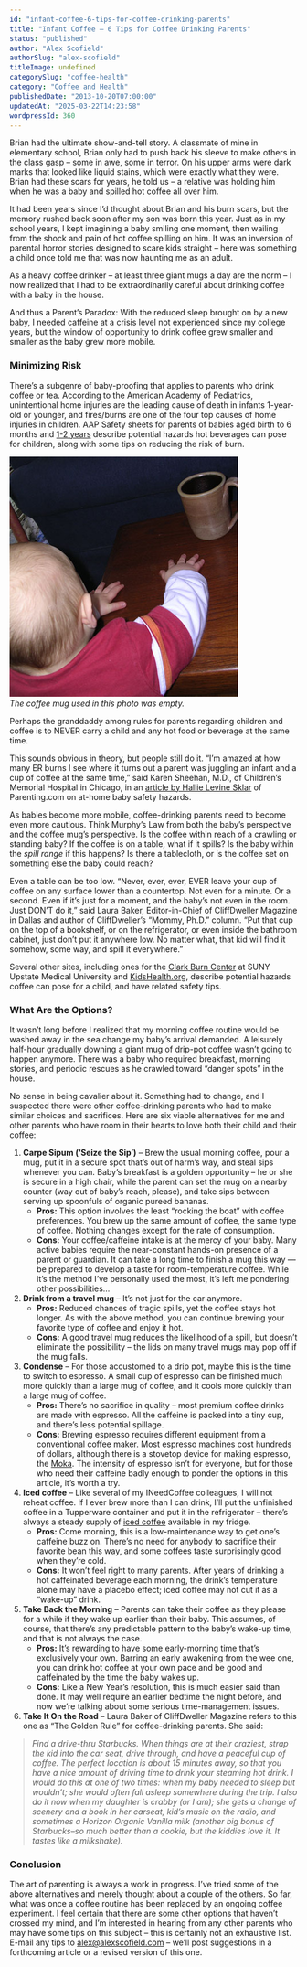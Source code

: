 ```yaml
---
id: "infant-coffee-6-tips-for-coffee-drinking-parents"
title: "Infant Coffee – 6 Tips for Coffee Drinking Parents"
status: "published"
author: "Alex Scofield"
authorSlug: "alex-scofield"
titleImage: undefined
categorySlug: "coffee-health"
category: "Coffee and Health"
publishedDate: "2013-10-20T07:00:00"
updatedAt: "2025-03-22T14:23:58"
wordpressId: 360
---
```


Brian had the ultimate show-and-tell story. A classmate of mine in elementary school, Brian only had to push back his sleeve to make others in the class gasp – some in awe, some in terror. On his upper arms were dark marks that looked like liquid stains, which were exactly what they were. Brian had these scars for years, he told us – a relative was holding him when he was a baby and spilled hot coffee all over him.

It had been years since I’d thought about Brian and his burn scars, but the memory rushed back soon after my son was born this year. Just as in my school years, I kept imagining a baby smiling one moment, then wailing from the shock and pain of hot coffee spilling on him. It was an inversion of parental horror stories designed to scare kids straight – here was something a child once told me that was now haunting me as an adult.

As a heavy coffee drinker – at least three giant mugs a day are the norm – I now realized that I had to be extraordinarily careful about drinking coffee with a baby in the house.

And thus a Parent’s Paradox: With the reduced sleep brought on by a new baby, I needed caffeine at a crisis level not experienced since my college years, but the window of opportunity to drink coffee grew smaller and smaller as the baby grew more mobile.

### Minimizing Risk

There’s a subgenre of baby-proofing that applies to parents who drink coffee or tea. According to the American Academy of Pediatrics, unintentional home injuries are the leading cause of death in infants 1-year-old or younger, and fires/burns are one of the four top causes of home injuries in children. AAP Safety sheets for parents of babies aged birth to 6 months and [1-2 years](https://www.healthychildren.org/English/ages-stages/toddler/Pages/Safety-for-Your-Child-1-to-2-Years.aspx) describe potential hazards hot beverages can pose for children, along with some tips on reducing the risk of burn.

![baby reaching for coffee mug](coffee-baby-mug.jpg)  
*The coffee mug used in this photo was empty.*

Perhaps the granddaddy among rules for parents regarding children and coffee is to NEVER carry a child and any hot food or beverage at the same time.

This sounds obvious in theory, but people still do it. “I’m amazed at how many ER burns I see where it turns out a parent was juggling an infant and a cup of coffee at the same time,” said Karen Sheehan, M.D., of Children’s Memorial Hospital in Chicago, in an [article by Hallie Levine Sklar](https://web.archive.org/web/20180118072726/http://www.cnn.com:80/2007/HEALTH/family/11/13/par.baby.safe/index.html) of Parenting.com on at-home baby safety hazards.

As babies become more mobile, coffee-drinking parents need to become even more cautious. Think Murphy’s Law from both the baby’s perspective and the coffee mug’s perspective. Is the coffee within reach of a crawling or standing baby? If the coffee is on a table, what if it spills? Is the baby within the *spill range* if this happens? Is there a tablecloth, or is the coffee set on something else the baby could reach?

Even a table can be too low. “Never, ever, ever, EVER leave your cup of coffee on any surface lower than a countertop. Not even for a minute. Or a second. Even if it’s just for a moment, and the baby’s not even in the room. Just DON’T do it,” said Laura Baker, Editor-in-Chief of CliffDweller Magazine in Dallas and author of CliffDweller’s “Mommy, Ph.D.” column. “Put that cup on the top of a bookshelf, or on the refrigerator, or even inside the bathroom cabinet, just don’t put it anywhere low. No matter what, that kid will find it somehow, some way, and spill it everywhere.”

Several other sites, including ones for the [Clark Burn Center](https://web.archive.org/web/20170902122738/http://www.upstate.edu/surgery/healthcare/burncenter/checklist.php) at SUNY Upstate Medical University and [KidsHealth.org](https://kidshealth.org/en/parents/safety-burns.html), describe potential hazards coffee can pose for a child, and have related safety tips.

### What Are the Options?

It wasn’t long before I realized that my morning coffee routine would be washed away in the sea change my baby’s arrival demanded. A leisurely half-hour gradually downing a giant mug of drip-pot coffee wasn’t going to happen anymore. There was a baby who required breakfast, morning stories, and periodic rescues as he crawled toward “danger spots” in the house.

No sense in being cavalier about it. Something had to change, and I suspected there were other coffee-drinking parents who had to make similar choices and sacrifices. Here are six viable alternatives for me and other parents who have room in their hearts to love both their child and their coffee:

1.  **Carpe Sipum (‘Seize the Sip’)** – Brew the usual morning coffee, pour a mug, put it in a secure spot that’s out of harm’s way, and steal sips whenever you can. Baby’s breakfast is a golden opportunity – he or she is secure in a high chair, while the parent can set the mug on a nearby counter (way out of baby’s reach, please), and take sips between serving up spoonfuls of organic pureed bananas.
    -   **Pros:** This option involves the least “rocking the boat” with coffee preferences. You brew up the same amount of coffee, the same type of coffee. Nothing changes except for the rate of consumption.
    -   **Cons:** Your coffee/caffeine intake is at the mercy of your baby. Many active babies require the near-constant hands-on presence of a parent or guardian. It can take a long time to finish a mug this way — be prepared to develop a taste for room-temperature coffee. While it’s the method I’ve personally used the most, it’s left me pondering other possibilities…
2.  **Drink from a travel mug** – It’s not just for the car anymore.
    -   **Pros:** Reduced chances of tragic spills, yet the coffee stays hot longer. As with the above method, you can continue brewing your favorite type of coffee and enjoy it hot.
    -   **Cons:** A good travel mug reduces the likelihood of a spill, but doesn’t eliminate the possibility – the lids on many travel mugs may pop off if the mug falls.
3.  **Condense** – For those accustomed to a drip pot, maybe this is the time to switch to espresso. A small cup of espresso can be finished much more quickly than a large mug of coffee, and it cools more quickly than a large mug of coffee.
    -   **Pros:** There’s no sacrifice in quality – most premium coffee drinks are made with espresso. All the caffeine is packed into a tiny cup, and there’s less potential spillage.
    -   **Cons:** Brewing espresso requires different equipment from a conventional coffee maker. Most espresso machines cost hundreds of dollars, although there is a stovetop device for making espresso, the [Moka](http://ineedcoffee.com/stovetop-espresso-brewing-tutorial/). The intensity of espresso isn’t for everyone, but for those who need their caffeine badly enough to ponder the options in this article, it’s worth a try.
4.  **Iced coffee** – Like several of my INeedCoffee colleagues, I will not reheat coffee. If I ever brew more than I can drink, I’ll put the unfinished coffee in a Tupperware container and put it in the refrigerator – there’s always a steady supply of [iced coffee](http://ineedcoffee.com/cold-brew-coffee-is-not-rocket-science/) available in my fridge.
    -   **Pros:** Come morning, this is a low-maintenance way to get one’s caffeine buzz on. There’s no need for anybody to sacrifice their favorite bean this way, and some coffees taste surprisingly good when they’re cold.
    -   **Cons:** It won’t feel right to many parents. After years of drinking a hot caffeinated beverage each morning, the drink’s temperature alone may have a placebo effect; iced coffee may not cut it as a “wake-up” drink.
5.  **Take Back the Morning** – Parents can take their coffee as they please for a while if they wake up earlier than their baby. This assumes, of course, that there’s any predictable pattern to the baby’s wake-up time, and that is not always the case.
    -   **Pros:** It’s rewarding to have some early-morning time that’s exclusively your own. Barring an early awakening from the wee one, you can drink hot coffee at your own pace and be good and caffeinated by the time the baby wakes up.
    -   **Cons:** Like a New Year’s resolution, this is much easier said than done. It may well require an earlier bedtime the night before, and now we’re talking about some serious time-management issues.
6.  **Take It On the Road** – Laura Baker of CliffDweller Magazine refers to this one as “The Golden Rule” for coffee-drinking parents. She said:

> *Find a drive-thru Starbucks. When things are at their craziest, strap the kid into the car seat, drive through, and have a peaceful cup of coffee. The perfect location is about 15 minutes away, so that you have a nice amount of driving time to drink your steaming hot drink. I would do this at one of two times: when my baby needed to sleep but wouldn’t; she would often fall asleep somewhere during the trip. I also do it now when my daughter is crabby (or I am); she gets a change of scenery and a book in her carseat, kid’s music on the radio, and sometimes a Horizon Organic Vanilla milk (another big bonus of Starbucks–so much better than a cookie, but the kiddies love it. It tastes like a milkshake).*

### Conclusion

The art of parenting is always a work in progress. I’ve tried some of the above alternatives and merely thought about a couple of the others. So far, what was once a coffee routine has been replaced by an ongoing coffee experiment. I feel certain that there are some other options that haven’t crossed my mind, and I’m interested in hearing from any other parents who may have some tips on this subject – this is certainly not an exhaustive list. E-mail any tips to alex@alexscofield.com – we’ll post suggestions in a forthcoming article or a revised version of this one.